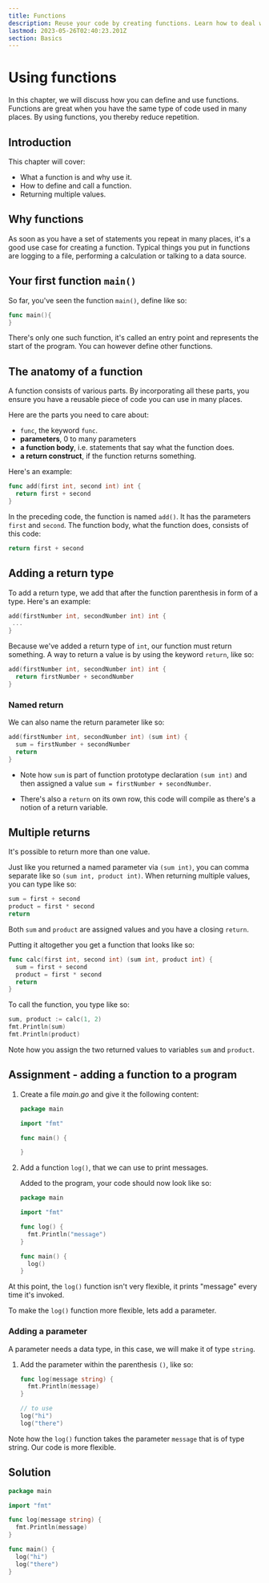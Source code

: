 ```yaml
---
title: Functions
description: Reuse your code by creating functions. Learn how to deal with parameters and how to deal with returns and return types
lastmod: 2023-05-26T02:40:23.201Z
section: Basics
---
```


# Using functions

In this chapter, we will discuss how you can define and use functions. Functions are great when you have the same type of code used in many places. By using functions, you thereby reduce repetition.

## Introduction

This chapter will cover:

- What a function is and why use it.
- How to define and call a function.
- Returning multiple values.

## Why functions

As soon as you have a set of statements you repeat in many places, it's a good use case for creating a function. Typical things you put in functions are logging to a file, performing a calculation or talking to a data source.

## Your first function `main()`

So far, you've seen the function `main()`, define like so:

```go
func main(){
}
```

There's only one such function, it's called an entry point and represents the start of the program. You can however define other functions.

## The anatomy of a function

A function consists of various parts. By incorporating all these parts, you ensure you have a reusable piece of code you can use in many places.

Here are the parts you need to care about:

- `func`, the keyword `func`.
- **parameters**, 0 to many parameters
- **a function body**, i.e. statements that say what the function does.
- **a return construct**, if the function returns something.

Here's an example:

```go
func add(first int, second int) int {
  return first + second
}
```

In the preceding code, the function is named `add()`. It has the parameters `first` and `second`. The function body, what the function does, consists of this code:

```go
return first + second
```

## Adding a return type

To add a return type, we add that after the function parenthesis in form of a type. Here's an example:

```go
add(firstNumber int, secondNumber int) int {
 ...
}
```

Because we've added a return type of `int`, our function must return something. A way to return a value is by using the keyword `return`, like so:

```go
add(firstNumber int, secondNumber int) int {
  return firstNumber + secondNumber
}
```

### Named return

We can also name the return parameter like so:

```go
add(firstNumber int, secondNumber int) (sum int) {
  sum = firstNumber + secondNumber
  return
}
```

- Note how `sum` is part of function prototype declaration `(sum int)` and then assigned a value `sum = firstNumber + secondNumber`.

- There's also a `return` on its own row, this code will compile as there's a notion of a return variable.

## Multiple returns

It's possible to return more than one value.

Just like you returned a named parameter via `(sum int)`, you can comma separate like so `(sum int, product int)`. When returning multiple values, you can type like so:

```go
sum = first + second
product = first * second
return
```

Both `sum` and `product` are assigned values and you have a closing `return`.

Putting it altogether you get a function that looks like so:

```go
func calc(first int, second int) (sum int, product int) {
  sum = first + second
  product = first * second
  return
}
```

To call the function, you type like so:

```go
sum, product := calc(1, 2)
fmt.Println(sum)
fmt.Println(product)
```

Note how you assign the two returned values to variables `sum` and `product`.

## Assignment - adding a function to a program

1. Create a file _main.go_ and give it the following content:

   ```go
   package main

   import "fmt"

   func main() {

   }
   ```

1. Add a function `log()`, that we can use to print messages.

   Added to the program, your code should now look like so:

   ```go
   package main

   import "fmt"

   func log() {
     fmt.Println("message")
   }

   func main() {
     log()
   }
   ```

At this point, the `log()` function isn't very flexible, it prints "message" every time it's invoked.

To make the `log()` function more flexible, lets add a parameter.

### Adding a parameter

A parameter needs a data type, in this case, we will make it of type `string`.

1. Add the parameter within the parenthesis `()`, like so:

   ```go
   func log(message string) {
     fmt.Println(message)
   }

   // to use
   log("hi")
   log("there")
   ```

Note how the `log()` function takes the parameter `message` that is of type string. Our code is more flexible.

## Solution

```go
package main

import "fmt"

func log(message string) {
  fmt.Println(message)
}

func main() {
  log("hi")
  log("there")
}
```
